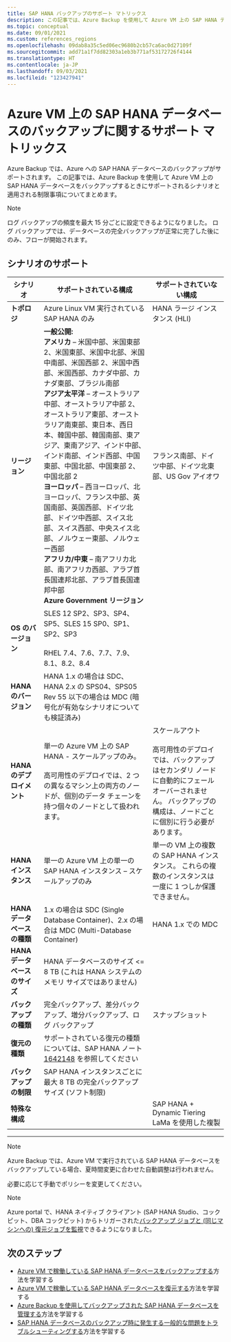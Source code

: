 ```yaml
---
title: SAP HANA バックアップのサポート マトリックス
description: この記事では、Azure Backup を使用して Azure VM 上の SAP HANA データベースをバックアップするときにサポートされるシナリオと制限事項について説明します。
ms.topic: conceptual
ms.date: 09/01/2021
ms.custom: references_regions
ms.openlocfilehash: 09dab8a35c5ed06ec9680b2cb57ca6ac0d27109f
ms.sourcegitcommit: add71a1f7dd82303a1eb3b771af53172726f4144
ms.translationtype: HT
ms.contentlocale: ja-JP
ms.lasthandoff: 09/03/2021
ms.locfileid: "123427941"
---
```

# <a name="support-matrix-for-backup-of-sap-hana-databases-on-azure-vms"></a>Azure VM 上の SAP HANA データベースのバックアップに関するサポート マトリックス

Azure Backup では、Azure への SAP HANA データベースのバックアップがサポートされます。 この記事では、Azure Backup を使用して Azure VM 上の SAP HANA データベースをバックアップするときにサポートされるシナリオと適用される制限事項についてまとめます。

> [!NOTE]
> ログ バックアップの頻度を最大 15 分ごとに設定できるようになりました。 ログ バックアップでは、データベースの完全バックアップが正常に完了した後にのみ、フローが開始されます。

## <a name="scenario-support"></a>シナリオのサポート

| **シナリオ**               | **サポートされている構成**                                | **サポートされていない構成**                              |
| -------------------------- | ------------------------------------------------------------ | ------------------------------------------------------------ |
| **トポロジ**               | Azure Linux VM 実行されている SAP HANA のみ                    | HANA ラージ インスタンス (HLI)                                   |
| **リージョン**                   | **一般公開:**<br> **アメリカ** – 米国中部、米国東部 2、米国東部、米国中北部、米国中南部、米国西部 2、米国中西部、米国西部、カナダ中部、カナダ東部、ブラジル南部 <br> **アジア太平洋** – オーストラリア中部、オーストラリア中部 2、オーストラリア東部、オーストラリア南東部、東日本、西日本、韓国中部、韓国南部、東アジア、東南アジア、インド中部、インド南部、インド西部、中国東部、中国北部、中国東部 2、中国北部 2 <br> **ヨーロッパ** – 西ヨーロッパ、北ヨーロッパ、フランス中部、英国南部、英国西部、ドイツ北部、ドイツ中西部、スイス北部、スイス西部、中央スイス北部、ノルウェー東部、ノルウェー西部 <br> **アフリカ/中東** – 南アフリカ北部、南アフリカ西部、アラブ首長国連邦北部、アラブ首長国連邦中部  <BR>  **Azure Government リージョン** | フランス南部、ドイツ中部、ドイツ北東部、US Gov アイオワ |
| **OS のバージョン**            | SLES 12 SP2、SP3、SP4、SP5、SLES 15 SP0、SP1、SP2、SP3 <br><br>  RHEL 7.4、7.6、7.7、7.9、8.1、8.2、8.4                |                                             |
| **HANA のバージョン**          | HANA 1.x の場合は SDC、HANA 2.x の SPS04、SPS05 Rev 55 以下の場合は MDC (暗号化が有効なシナリオについても検証済み)      |                                                            |
| **HANA のデプロイメント**       | 単一の Azure VM 上の SAP HANA - スケールアップのみ。 <br><br> 高可用性のデプロイでは、2 つの異なるマシン上の両方のノードが、個別のデータ チェーンを持つ個々のノードとして扱われます。               | スケールアウト <br><br> 高可用性のデプロイでは、バックアップはセカンダリ ノードに自動的にフェールオーバーされません。 バックアップの構成は、ノードごとに個別に行う必要があります。                                           |
| **HANA インスタンス**         | 単一の Azure VM 上の単一の SAP HANA インスタンス – スケールアップのみ | 単一の VM 上の複数の SAP HANA インスタンス。 これらの複数のインスタンスは一度に 1 つしか保護できません。                  |
| **HANA データベースの種類**    | 1\.x の場合は SDC (Single Database Container)、2.x の場合は MDC (Multi-Database Container) | HANA 1.x での MDC                                              |
| **HANA データベースのサイズ**     | HANA データベースのサイズ <= 8 TB (これは HANA システムのメモリ サイズではありません)               |                                                              |
| **バックアップの種類**           | 完全バックアップ、差分バックアップ、増分バックアップ、ログ バックアップ                          |  スナップショット                                       |
| **復元の種類**          | サポートされている復元の種類については、SAP HANA ノート [1642148](https://launchpad.support.sap.com/#/notes/1642148) を参照してください |                                                              |
| **バックアップの制限**          | SAP HANA インスタンスごとに最大 8 TB の完全バックアップ サイズ (ソフト制限)         |                                                              |
| **特殊な構成** |                                                              | SAP HANA + Dynamic Tiering <br>  LaMa を使用した複製        |

------

>[!NOTE]
>Azure Backup では、Azure VM で実行されている SAP HANA データベースをバックアップしている場合、夏時間変更に合わせた自動調整は行われません。
>
>必要に応じて手動でポリシーを変更してください。

> [!NOTE]
> Azure portal で、HANA ネイティブ クライアント (SAP HANA Studio、コックピット、DBA コックピット) からトリガーされた[バックアップ ジョブと (同じマシンへの) 復元ジョブを監視](./sap-hana-db-manage.md#monitor-manual-backup-jobs-in-the-portal)できるようになりました。

## <a name="next-steps"></a>次のステップ

* [Azure VM で稼働している SAP HANA データベースをバックアップする](./backup-azure-sap-hana-database.md)方法を学習する
* [Azure VM で稼働している SAP HANA データベースを復元する](./sap-hana-db-restore.md)方法を学習する
* [Azure Backup を使用してバックアップされた SAP HANA データベースを管理する](sap-hana-db-manage.md)方法を学習する
* [SAP HANA データベースのバックアップ時に発生する一般的な問題をトラブルシューティングする](./backup-azure-sap-hana-database-troubleshoot.md)方法を学習する
